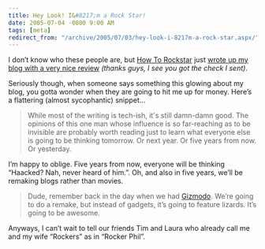 ```yaml
---
title: Hey Look! I&#8217;m a Rock Star!
date: 2005-07-04 -0800 9:00 AM
tags: [meta]
redirect_from: "/archive/2005/07/03/hey-look-i-8217m-a-rock-star.aspx/"
---
```


I don’t know who these people are, but [How To Rockstar](http://howtorockstar.blogspot.com/) just [wrote up my blog
with a very nice review](http://howtorockstar.blogspot.com/2005/07/rockstar-haacked.html)
*(thanks guys, I see you got the check I sent)*.

Seriously though, when someone says something this glowing about my
blog, you gotta wonder when they are going to hit me up for money.
Here’s a flattering (almost sycophantic) snippet...

> While most of the writing is tech-ish, it's still damn-damn good. The
> opinions of this one man whose influence is so far-reaching as to be
> invisible are probably worth reading just to learn what everyone else
> is going to be thinking tomorrow. Or next year. Or five years from
> now. Or yesterday.

I’m happy to oblige. Five years from now, everyone will be thinking
“Haacked? Nah, never heard of him.”. Oh, and also in five years, we’ll
be remaking blogs rather than movies.

> Dude, remember back in the day when we had
> [Gizmodo](http://http://www.gizmodo.com/). We’re going to do a remake,
> but instead of gadgets, it’s going to feature lizards. It’s going to
> be awesome.

Anyways, I can’t wait to tell our friends Tim and Laura who already call
me and my wife “Rockers” as in “Rocker Phil”.

